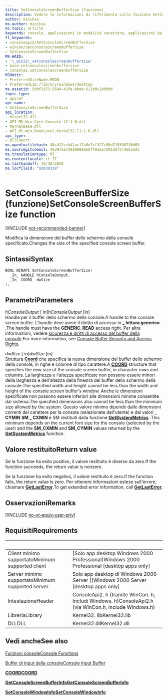 ```yaml
---
title: SetConsoleScreenBufferSize (funzione)
description: Vedere le informazioni di riferimento sulla funzione SetConsoleScreenBufferSize, che modifica la dimensione del buffer dello schermo della console specificato.
author: miniksa
ms.author: miniksa
ms.topic: article
keywords: console, applicazioni in modalità carattere, applicazioni da riga di comando, applicazioni di terminale, api della console
f1_keywords:
- consoleapi2/SetConsoleScreenBufferSize
- wincon/SetConsoleScreenBufferSize
- SetConsoleScreenBufferSize
MS-HAID:
- '\_win32\_setconsolescreenbuffersize'
- base.setconsolescreenbuffersize
- consoles.setconsolescreenbuffersize
MSHAttr:
- PreferredSiteName:MSDN
- PreferredLib:/library/windows/desktop
ms.assetid: 50bf1973-5604-42fe-bbeb-611ddc240bdd
topic_type:
- apiref
api_name:
- SetConsoleScreenBufferSize
api_location:
- Kernel32.dll
- API-MS-Win-Core-Console-l2-1-0.dll
- KernelBase.dll
- API-MS-Win-DownLevel-Kernel32-l1-1-0.dll
api_type:
- DllExport
ms.openlocfilehash: 46c412ccb41ac17a8e7cf327c80d7f8330738d65
ms.sourcegitcommit: 463975e71920908a6bff9a6a7291ddf3736652d5
ms.translationtype: MT
ms.contentlocale: it-IT
ms.lasthandoff: 10/30/2020
ms.locfileid: "93039329"
---
```

# <a name="setconsolescreenbuffersize-function"></a><span data-ttu-id="031e8-104">SetConsoleScreenBufferSize (funzione)</span><span class="sxs-lookup"><span data-stu-id="031e8-104">SetConsoleScreenBufferSize function</span></span>

[!INCLUDE [not-recommended-banner](./includes/not-recommended-banner.md)]

<span data-ttu-id="031e8-105">Modifica la dimensione del buffer dello schermo della console specificato.</span><span class="sxs-lookup"><span data-stu-id="031e8-105">Changes the size of the specified console screen buffer.</span></span>

## <a name="syntax"></a><span data-ttu-id="031e8-106">Sintassi</span><span class="sxs-lookup"><span data-stu-id="031e8-106">Syntax</span></span>

```C
BOOL WINAPI SetConsoleScreenBufferSize(
  _In_ HANDLE hConsoleOutput,
  _In_ COORD  dwSize
);
```

## <a name="parameters"></a><span data-ttu-id="031e8-107">Parametri</span><span class="sxs-lookup"><span data-stu-id="031e8-107">Parameters</span></span>

<span data-ttu-id="031e8-108">*hConsoleOutput* \[ in\]</span><span class="sxs-lookup"><span data-stu-id="031e8-108">*hConsoleOutput* \[in\]</span></span>  
<span data-ttu-id="031e8-109">Handle per il buffer dello schermo della console.</span><span class="sxs-lookup"><span data-stu-id="031e8-109">A handle to the console screen buffer.</span></span> <span data-ttu-id="031e8-110">L'handle deve avere il diritto di accesso in **\_ lettura generico** .</span><span class="sxs-lookup"><span data-stu-id="031e8-110">The handle must have the **GENERIC\_READ** access right.</span></span> <span data-ttu-id="031e8-111">Per altre informazioni, vedere [sicurezza e diritti di accesso del buffer della console](console-buffer-security-and-access-rights.md).</span><span class="sxs-lookup"><span data-stu-id="031e8-111">For more information, see [Console Buffer Security and Access Rights](console-buffer-security-and-access-rights.md).</span></span>

<span data-ttu-id="031e8-112">*dwSize* \[ in\]</span><span class="sxs-lookup"><span data-stu-id="031e8-112">*dwSize* \[in\]</span></span>  
<span data-ttu-id="031e8-113">Struttura [**Coord**](coord-str.md) che specifica la nuova dimensione del buffer dello schermo della console, in righe e colonne di tipo carattere.</span><span class="sxs-lookup"><span data-stu-id="031e8-113">A [**COORD**](coord-str.md) structure that specifies the new size of the console screen buffer, in character rows and columns.</span></span> <span data-ttu-id="031e8-114">La larghezza e l'altezza specificate non possono essere minori della larghezza e dell'altezza della finestra del buffer dello schermo della console.</span><span class="sxs-lookup"><span data-stu-id="031e8-114">The specified width and height cannot be less than the width and height of the console screen buffer's window.</span></span> <span data-ttu-id="031e8-115">Anche le dimensioni specificate non possono essere inferiori alle dimensioni minime consentite dal sistema.</span><span class="sxs-lookup"><span data-stu-id="031e8-115">The specified dimensions also cannot be less than the minimum size allowed by the system.</span></span> <span data-ttu-id="031e8-116">Questo valore minimo dipende dalle dimensioni correnti del carattere per la console (selezionate dall'utente) e dai valori **\_ CYMIN** **SM \_ CXMIN** e SM restituiti dalla funzione [**GetSystemMetrics**](https://msdn.microsoft.com/library/windows/desktop/ms724385) .</span><span class="sxs-lookup"><span data-stu-id="031e8-116">This minimum depends on the current font size for the console (selected by the user) and the **SM\_CXMIN** and **SM\_CYMIN** values returned by the [**GetSystemMetrics**](https://msdn.microsoft.com/library/windows/desktop/ms724385) function.</span></span>

## <a name="return-value"></a><span data-ttu-id="031e8-117">Valore restituito</span><span class="sxs-lookup"><span data-stu-id="031e8-117">Return value</span></span>

<span data-ttu-id="031e8-118">Se la funzione ha esito positivo, il valore restituito è diverso da zero.</span><span class="sxs-lookup"><span data-stu-id="031e8-118">If the function succeeds, the return value is nonzero.</span></span>

<span data-ttu-id="031e8-119">Se la funzione ha esito negativo, il valore restituito è zero.</span><span class="sxs-lookup"><span data-stu-id="031e8-119">If the function fails, the return value is zero.</span></span> <span data-ttu-id="031e8-120">Per ottenere informazioni estese sull'errore, chiamare [**GetLastError**](https://msdn.microsoft.com/library/windows/desktop/ms679360).</span><span class="sxs-lookup"><span data-stu-id="031e8-120">To get extended error information, call [**GetLastError**](https://msdn.microsoft.com/library/windows/desktop/ms679360).</span></span>

## <a name="remarks"></a><span data-ttu-id="031e8-121">Osservazioni</span><span class="sxs-lookup"><span data-stu-id="031e8-121">Remarks</span></span>

[!INCLUDE [no-vt-equiv-user-priv](./includes/no-vt-equiv-user-priv.md)]

## <a name="requirements"></a><span data-ttu-id="031e8-122">Requisiti</span><span class="sxs-lookup"><span data-stu-id="031e8-122">Requirements</span></span>

| &nbsp; | &nbsp; |
|-|-|
| <span data-ttu-id="031e8-123">Client minimo supportato</span><span class="sxs-lookup"><span data-stu-id="031e8-123">Minimum supported client</span></span> | <span data-ttu-id="031e8-124">\[Solo app desktop Windows 2000 Professional\]</span><span class="sxs-lookup"><span data-stu-id="031e8-124">Windows 2000 Professional \[desktop apps only\]</span></span> |
| <span data-ttu-id="031e8-125">Server minimo supportato</span><span class="sxs-lookup"><span data-stu-id="031e8-125">Minimum supported server</span></span> | <span data-ttu-id="031e8-126">Solo app desktop di Windows 2000 Server \[\]</span><span class="sxs-lookup"><span data-stu-id="031e8-126">Windows 2000 Server \[desktop apps only\]</span></span> |
| <span data-ttu-id="031e8-127">Intestazione</span><span class="sxs-lookup"><span data-stu-id="031e8-127">Header</span></span> | <span data-ttu-id="031e8-128">ConsoleApi2. h (tramite WinCon. h, Includi Windows. h)</span><span class="sxs-lookup"><span data-stu-id="031e8-128">ConsoleApi2.h (via WinCon.h, include Windows.h)</span></span> |
| <span data-ttu-id="031e8-129">Libreria</span><span class="sxs-lookup"><span data-stu-id="031e8-129">Library</span></span> | <span data-ttu-id="031e8-130">Kernel32. lib</span><span class="sxs-lookup"><span data-stu-id="031e8-130">Kernel32.lib</span></span> |
| <span data-ttu-id="031e8-131">DLL</span><span class="sxs-lookup"><span data-stu-id="031e8-131">DLL</span></span> | <span data-ttu-id="031e8-132">Kernel32.dll</span><span class="sxs-lookup"><span data-stu-id="031e8-132">Kernel32.dll</span></span> |

## <a name="see-also"></a><span data-ttu-id="031e8-133">Vedi anche</span><span class="sxs-lookup"><span data-stu-id="031e8-133">See also</span></span>

[<span data-ttu-id="031e8-134">Funzioni console</span><span class="sxs-lookup"><span data-stu-id="031e8-134">Console Functions</span></span>](console-functions.md)

[<span data-ttu-id="031e8-135">Buffer di input della console</span><span class="sxs-lookup"><span data-stu-id="031e8-135">Console Input Buffer</span></span>](console-input-buffer.md)

[<span data-ttu-id="031e8-136">**COORD**</span><span class="sxs-lookup"><span data-stu-id="031e8-136">**COORD**</span></span>](coord-str.md)

[<span data-ttu-id="031e8-137">**GetConsoleScreenBufferInfo**</span><span class="sxs-lookup"><span data-stu-id="031e8-137">**GetConsoleScreenBufferInfo**</span></span>](getconsolescreenbufferinfo.md)

[<span data-ttu-id="031e8-138">**SetConsoleWindowInfo**</span><span class="sxs-lookup"><span data-stu-id="031e8-138">**SetConsoleWindowInfo**</span></span>](setconsolewindowinfo.md)
